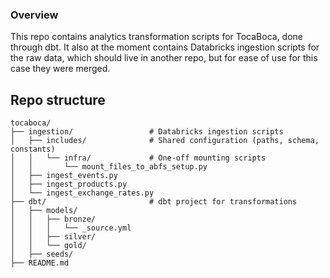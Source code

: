 ### Overview
This repo contains analytics transformation scripts for TocaBoca, done through dbt. It also at the moment contains Databricks ingestion scripts for the raw data, which should live in another repo, but for ease of use for this case they were merged.

## Repo structure
```text
tocaboca/
├── ingestion/                 # Databricks ingestion scripts
│   ├── includes/              # Shared configuration (paths, schema, constants)
│   │   └── infra/             # One-off mounting scripts
│   │       └── mount_files_to_abfs_setup.py
│   ├── ingest_events.py
│   ├── ingest_products.py
│   └── ingest_exchange_rates.py
├── dbt/                       # dbt project for transformations
│   ├── models/              
│   │   ├── bronze/
│   │   │   └── _source.yml
│   │   ├── silver/
│   │   └── gold/
│   ├── seeds/
├── README.md
